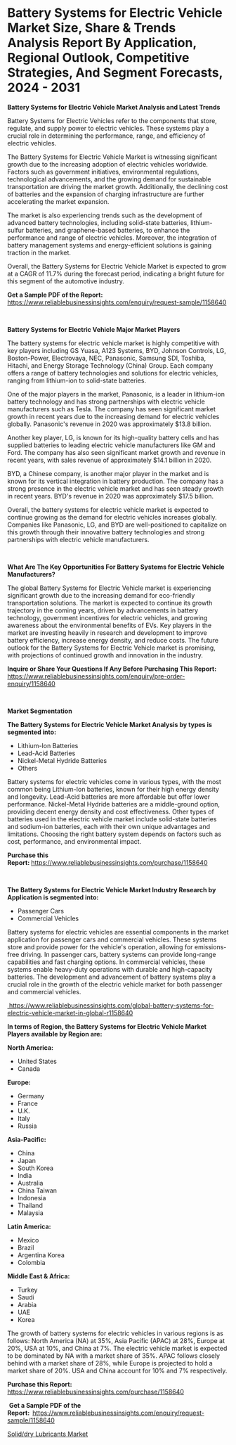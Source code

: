 <p><h1>Battery Systems for Electric Vehicle Market Size, Share & Trends Analysis Report By Application, Regional Outlook, Competitive Strategies, And Segment Forecasts, 2024 - 2031</h1></p><p><strong>Battery Systems for Electric Vehicle Market Analysis and Latest Trends</strong></p>
<p><p>Battery Systems for Electric Vehicles refer to the components that store, regulate, and supply power to electric vehicles. These systems play a crucial role in determining the performance, range, and efficiency of electric vehicles.</p><p>The Battery Systems for Electric Vehicle Market is witnessing significant growth due to the increasing adoption of electric vehicles worldwide. Factors such as government initiatives, environmental regulations, technological advancements, and the growing demand for sustainable transportation are driving the market growth. Additionally, the declining cost of batteries and the expansion of charging infrastructure are further accelerating the market expansion.</p><p>The market is also experiencing trends such as the development of advanced battery technologies, including solid-state batteries, lithium-sulfur batteries, and graphene-based batteries, to enhance the performance and range of electric vehicles. Moreover, the integration of battery management systems and energy-efficient solutions is gaining traction in the market.</p><p>Overall, the Battery Systems for Electric Vehicle Market is expected to grow at a CAGR of 11.7% during the forecast period, indicating a bright future for this segment of the automotive industry.</p></p>
<p><strong>Get a Sample PDF of the Report:&nbsp;</strong> <a href="https://www.reliablebusinessinsights.com/enquiry/request-sample/1158640">https://www.reliablebusinessinsights.com/enquiry/request-sample/1158640</a></p>
<p>&nbsp;</p>
<p><strong>Battery Systems for Electric Vehicle Major Market Players</strong></p>
<p><p>The battery systems for electric vehicle market is highly competitive with key players including GS Yuasa, A123 Systems, BYD, Johnson Controls, LG, Boston-Power, Electrovaya, NEC, Panasonic, Samsung SDI, Toshiba, Hitachi, and Energy Storage Technology (China) Group. Each company offers a range of battery technologies and solutions for electric vehicles, ranging from lithium-ion to solid-state batteries.</p><p>One of the major players in the market, Panasonic, is a leader in lithium-ion battery technology and has strong partnerships with electric vehicle manufacturers such as Tesla. The company has seen significant market growth in recent years due to the increasing demand for electric vehicles globally. Panasonic's revenue in 2020 was approximately $13.8 billion.</p><p>Another key player, LG, is known for its high-quality battery cells and has supplied batteries to leading electric vehicle manufacturers like GM and Ford. The company has also seen significant market growth and revenue in recent years, with sales revenue of approximately $14.1 billion in 2020.</p><p>BYD, a Chinese company, is another major player in the market and is known for its vertical integration in battery production. The company has a strong presence in the electric vehicle market and has seen steady growth in recent years. BYD's revenue in 2020 was approximately $17.5 billion.</p><p>Overall, the battery systems for electric vehicle market is expected to continue growing as the demand for electric vehicles increases globally. Companies like Panasonic, LG, and BYD are well-positioned to capitalize on this growth through their innovative battery technologies and strong partnerships with electric vehicle manufacturers.</p></p>
<p>&nbsp;</p>
<p><strong>What Are The Key Opportunities For Battery Systems for Electric Vehicle Manufacturers?</strong></p>
<p><p>The global Battery Systems for Electric Vehicle market is experiencing significant growth due to the increasing demand for eco-friendly transportation solutions. The market is expected to continue its growth trajectory in the coming years, driven by advancements in battery technology, government incentives for electric vehicles, and growing awareness about the environmental benefits of EVs. Key players in the market are investing heavily in research and development to improve battery efficiency, increase energy density, and reduce costs. The future outlook for the Battery Systems for Electric Vehicle market is promising, with projections of continued growth and innovation in the industry.</p></p>
<p><strong>Inquire or Share Your Questions If Any Before Purchasing This Report:</strong> <a href="https://www.reliablebusinessinsights.com/enquiry/pre-order-enquiry/1158640">https://www.reliablebusinessinsights.com/enquiry/pre-order-enquiry/1158640</a></p>
<p>&nbsp;</p>
<p><strong>Market Segmentation</strong></p>
<p><strong>The Battery Systems for Electric Vehicle Market Analysis by types is segmented into:</strong></p>
<p><ul><li>Lithium-Ion Batteries</li><li>Lead-Acid Batteries</li><li>Nickel-Metal Hydride Batteries</li><li>Others</li></ul></p>
<p><p>Battery systems for electric vehicles come in various types, with the most common being Lithium-Ion batteries, known for their high energy density and longevity. Lead-Acid batteries are more affordable but offer lower performance. Nickel-Metal Hydride batteries are a middle-ground option, providing decent energy density and cost effectiveness. Other types of batteries used in the electric vehicle market include solid-state batteries and sodium-ion batteries, each with their own unique advantages and limitations. Choosing the right battery system depends on factors such as cost, performance, and environmental impact.</p></p>
<p><strong>Purchase this Report:&nbsp;</strong><a href="https://www.reliablebusinessinsights.com/purchase/1158640">https://www.reliablebusinessinsights.com/purchase/1158640</a></p>
<p>&nbsp;</p>
<p><strong>The Battery Systems for Electric Vehicle Market Industry Research by Application is segmented into:</strong></p>
<p><ul><li>Passenger Cars</li><li>Commercial Vehicles</li></ul></p>
<p><p>Battery systems for electric vehicles are essential components in the market application for passenger cars and commercial vehicles. These systems store and provide power for the vehicle's operation, allowing for emissions-free driving. In passenger cars, battery systems can provide long-range capabilities and fast charging options. In commercial vehicles, these systems enable heavy-duty operations with durable and high-capacity batteries. The development and advancement of battery systems play a crucial role in the growth of the electric vehicle market for both passenger and commercial vehicles.</p></p>
<p><a href="https://www.reliablebusinessinsights.com/global-battery-systems-for-electric-vehicle-market-in-global-r1158640">&nbsp;https://www.reliablebusinessinsights.com/global-battery-systems-for-electric-vehicle-market-in-global-r1158640</a></p>
<p><strong>In terms of Region, the Battery Systems for Electric Vehicle Market Players available by Region are:</strong></p>
<p>
    <p> <strong> North America: </strong>
        <ul>
            <li>United States</li>
            <li>Canada</li>
        </ul>
        </p> 
    <p> <strong> Europe: </strong>
        <ul>
            <li>Germany</li>
            <li>France</li>
            <li>U.K.</li>
            <li>Italy</li>
            <li>Russia</li>
        </ul>
        </p> 
    <p> <strong> Asia-Pacific: </strong>
        <ul>
            <li>China</li>
            <li>Japan</li>
            <li>South Korea</li>
            <li>India</li>
            <li>Australia</li>
            <li>China Taiwan</li>
            <li>Indonesia</li>
            <li>Thailand</li>
            <li>Malaysia</li>
        </ul>
        </p> 
    <p> <strong> Latin America: </strong>
        <ul>
            <li>Mexico</li>
            <li>Brazil</li>
            <li>Argentina Korea</li>
            <li>Colombia</li>
        </ul>
        </p> 
    <p> <strong> Middle East & Africa: </strong>
        <ul>
            <li>Turkey</li>
            <li>Saudi</li>
            <li>Arabia</li>
            <li>UAE</li>
            <li>Korea</li>
        </ul>
    </p>
    </p>
<p><p>The growth of battery systems for electric vehicles in various regions is as follows: North America (NA) at 35%, Asia Pacific (APAC) at 28%, Europe at 20%, USA at 10%, and China at 7%. The electric vehicle market is expected to be dominated by NA with a market share of 35%. APAC follows closely behind with a market share of 28%, while Europe is projected to hold a market share of 20%. USA and China account for 10% and 7% respectively.</p></p>
<p><strong>Purchase this Report: </strong><a href="https://www.reliablebusinessinsights.com/purchase/1158640">https://www.reliablebusinessinsights.com/purchase/1158640</a></p>
<p>&nbsp;<strong>Get a Sample PDF of the Report:&nbsp;&nbsp;</strong><a href="https://www.reliablebusinessinsights.com/enquiry/request-sample/1158640">https://www.reliablebusinessinsights.com/enquiry/request-sample/1158640</a></p>
<p><strong></strong></p>
<p><p><a href="https://github.com/kufem1/Market-Research-Report-List-2/blob/main/soliddry-lubricants-market.md">Solid/dry Lubricants Market</a></p></p>